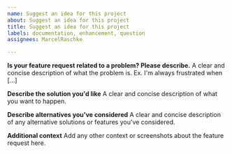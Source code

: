 ```yaml
---
name: Suggest an idea for this project
about: Suggest an idea for this project
title: Suggest an idea for this project
labels: documentation, enhancement, question
assignees: MarcelRaschke

---
```


**Is your feature request related to a problem? Please describe.**
A clear and concise description of what the problem is. Ex. I'm always frustrated when [...]

**Describe the solution you'd like**
A clear and concise description of what you want to happen.

**Describe alternatives you've considered**
A clear and concise description of any alternative solutions or features you've considered.

**Additional context**
Add any other context or screenshots about the feature request here.
